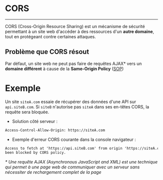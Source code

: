 # CORS

---

CORS (Cross-Origin Resource Sharing) est un mécanisme de sécurité permettant à un site web d'accéder à des ressources d'un **autre domaine**, tout en protégeant contre certaines attaques.

## Problème que CORS résout

Par défaut, un site web ne peut pas faire de requêtes AJAX\* vers un **domaine différent** à cause de la **Same-Origin Policy** ([SOP](https://github.com/Kenlark/brief-securite/blob/develop/docs/resources/sop.md))

# Exemple

Un site `siteA.com` essaie de récupérer des données d'une API sur `api.siteB.com`. Si `siteB` n'autorise pas `siteA` dans ses en-têtes CORS, la requête sera bloquée.

- Solution côté serveur :

```html
Access-Control-Allow-Origin: https://siteA.com
```

- Exemple d'erreur CORS courante dans la console navigateur :

```html
Access to fetch at 'https://api.siteB.com' from origin 'https://siteA.com' has
been blocked by CORS policy.
```

_\* Une requête AJAX (Asynchronous JavaScript and XML) est une technique qui permet à une page web de communiquer avec un serveur sans nécessiter de rechargement complet de la page_
